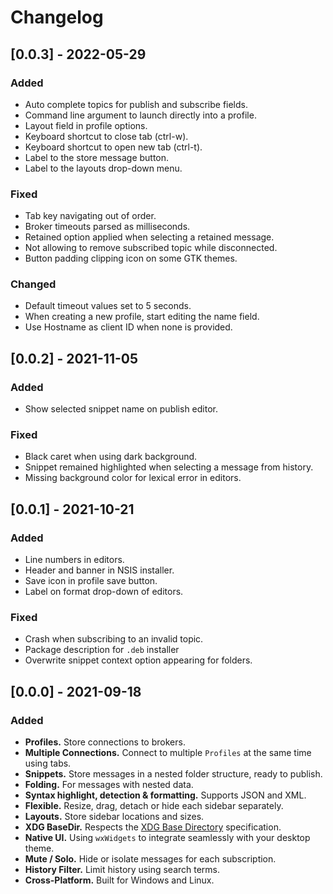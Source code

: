 # Changelog

## [0.0.3] - 2022-05-29

### Added

- Auto complete topics for publish and subscribe fields.
- Command line argument to launch directly into a profile.
- Layout field in profile options.
- Keyboard shortcut to close tab (ctrl-w).
- Keyboard shortcut to open new tab (ctrl-t).
- Label to the store message button.
- Label to the layouts drop-down menu.

### Fixed

- Tab key navigating out of order.
- Broker timeouts parsed as milliseconds.
- Retained option applied when selecting a retained message.
- Not allowing to remove subscribed topic while disconnected.
- Button padding clipping icon on some GTK themes.

### Changed

- Default timeout values set to 5 seconds.
- When creating a new profile, start editing the name field.
- Use Hostname as client ID when none is provided.

## [0.0.2] - 2021-11-05

### Added

- Show selected snippet name on publish editor.

### Fixed

- Black caret when using dark background.
- Snippet remained highlighted when selecting a message from history.
- Missing background color for lexical error in editors.

## [0.0.1] - 2021-10-21

### Added

- Line numbers in editors.
- Header and banner in NSIS installer.
- Save icon in profile save button.
- Label on format drop-down of editors.

### Fixed

- Crash when subscribing to an invalid topic.
- Package description for `.deb` installer
- Overwrite snippet context option appearing for folders.

## [0.0.0] - 2021-09-18

### Added

- **Profiles.** Store connections to brokers.
- **Multiple Connections.** Connect to multiple `Profiles` at the same time using tabs.
- **Snippets.** Store messages in a nested folder structure, ready to publish.
- **Folding.** For messages with nested data.
- **Syntax highlight, detection & formatting.** Supports JSON and XML.
- **Flexible.** Resize, drag, detach or hide each sidebar separately.
- **Layouts.** Store sidebar locations and sizes.
- **XDG BaseDir.** Respects the [XDG Base Directory](https://specifications.freedesktop.org/basedir-spec/basedir-spec-latest.html) specification.
- **Native UI.** Using `wxWidgets` to integrate seamlessly with your desktop theme.
- **Mute / Solo.** Hide or isolate messages for each subscription.
- **History Filter.** Limit history using search terms.
- **Cross-Platform.** Built for Windows and Linux.

